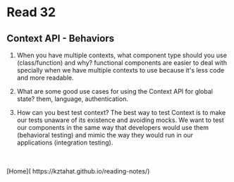# Read 32

## Context API - Behaviors

1. When you have multiple contexts, what component type should you use (class/function) and why?
    functional components are easier to deal with specially when we have multiple contexts to use because it's less code and more readable.

2. What are some good use cases for using the Context API for global state?
    them, language, authentication.

3. How can you best test context?
    The best way to test Context is to make our tests unaware of its existence and avoiding mocks. We want to test our components in the same way that developers would use them (behavioral testing) and mimic the way they would run in our applications (integration testing).


<br />
<br />
[Home]( https://kztahat.github.io/reading-notes/)
